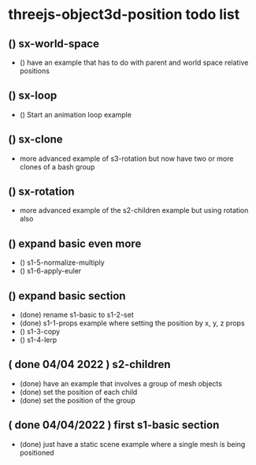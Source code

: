 # threejs-object3d-position todo list


## () sx-world-space
* () have an example that has to do with parent and world space relative positions

## () sx-loop
* () Start an animation loop example

## () sx-clone
* more advanced example of s3-rotation but now have two or more clones of a bash group

## () sx-rotation
* more advanced example of the s2-children example but using rotation also

## () expand basic even more
* () s1-5-normalize-multiply
* () s1-6-apply-euler

## () expand basic section
* (done) rename s1-basic to s1-2-set
* (done) s1-1-props example where setting the position by x, y, z props
* () s1-3-copy
* () s1-4-lerp

## ( done 04/04 2022 ) s2-children
* (done) have an example that involves a group of mesh objects
* (done) set the position of each child
* (done) set the position of the group

## ( done 04/04/2022 ) first s1-basic section
* (done) just have a static scene example where a single mesh is being positioned
